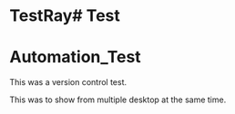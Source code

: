 # TestRay# Test
# Automation_Test

This was a version control test.

This was to show from multiple desktop at the same time.



